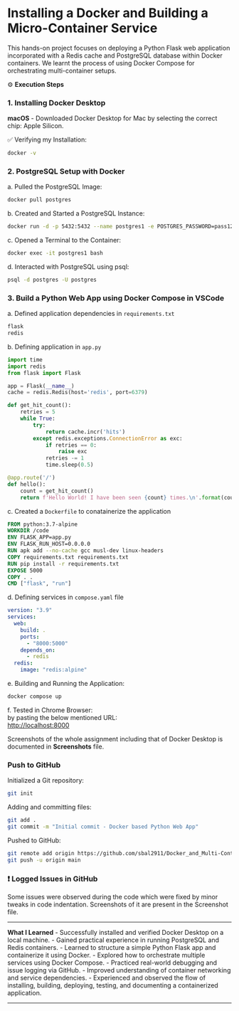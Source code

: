 # Installing a Docker and Building a Micro-Container Service

This hands-on project focuses on deploying a Python Flask web
application incorporated with a Redis cache and PostgreSQL database
within Docker containers. We learnt the process of using Docker Compose for
orchestrating multi-container setups.

⚙️ **Execution Steps**

### 1. Installing Docker Desktop

**macOS** - Downloaded Docker Desktop for Mac by selecting the correct chip:
Apple Silicon. 

✅ Verifying my Installation:

``` bash
docker -v
```

### 2. PostgreSQL Setup with Docker

a.  Pulled the PostgreSQL Image:

``` bash
docker pull postgres
```

b.  Created and Started a PostgreSQL Instance:

``` bash
docker run -d -p 5432:5432 --name postgres1 -e POSTGRES_PASSWORD=pass12345 postgres
```

c.  Opened a Terminal to the Container:

``` bash
docker exec -it postgres1 bash
```

d.  Interacted with PostgreSQL using psql:

``` bash
psql -d postgres -U postgres
```

### 3. Build a Python Web App using Docker Compose in VSCode

a.  Defined application dependencies in `requirements.txt`

``` txt
flask
redis
```

b.  Defining application in `app.py`

``` python
import time
import redis
from flask import Flask

app = Flask(__name__)
cache = redis.Redis(host='redis', port=6379)

def get_hit_count():
    retries = 5
    while True:
        try:
            return cache.incr('hits')
        except redis.exceptions.ConnectionError as exc:
            if retries == 0:
                raise exc
            retries -= 1
            time.sleep(0.5)

@app.route('/')
def hello():
    count = get_hit_count()
    return f'Hello World! I have been seen {count} times.\n'.format(count)
```

c.  Created a `Dockerfile` to conatainerize the application

``` dockerfile
FROM python:3.7-alpine
WORKDIR /code
ENV FLASK_APP=app.py
ENV FLASK_RUN_HOST=0.0.0.0
RUN apk add --no-cache gcc musl-dev linux-headers
COPY requirements.txt requirements.txt
RUN pip install -r requirements.txt
EXPOSE 5000
COPY . .
CMD ["flask", "run"]
```

d.  Defining services in `compose.yaml` file

``` yaml
version: "3.9"
services:
  web:
    build: .
    ports:
      - "8000:5000"
    depends_on:
      - redis
  redis:
    image: "redis:alpine"
```

e.  Building and Running the Application:

``` bash
docker compose up
```

f.  Tested in Chrome Browser:\
    by pasting the below mentioned URL:\
    <http://localhost:8000>

Screenshots of the whole assignment including that of Docker Desktop is documented
in **Screenshots** file.

### Push to GitHub

Initialized a Git repository:

``` bash
git init
```

Adding and committing files:

``` bash
git add .
git commit -m "Initial commit - Docker based Python Web App"
```

Pushed to GitHub:

``` bash
git remote add origin https://github.com/sbal2911/Docker_and_Multi-Container_Microservice.git
git push -u origin main
```

### ❗ Logged Issues in GitHub

Some issues were observed during the code which were fixed by minor tweaks in code indentation.
Screenshots of it are present in the Screenshot file.

------------------------------------------------------------------------

**What I Learned** - Successfully installed and verified Docker
Desktop on a local machine. - Gained practical experience in running
PostgreSQL and Redis containers. - Learned to structure a simple Python
Flask app and containerize it using Docker. - Explored how to
orchestrate multiple services using Docker Compose. - Practiced
real-world debugging and issue logging via GitHub. - Improved
understanding of container networking and service dependencies. -
Experienced and observed the flow of installing, building, deploying, testing, 
and documenting a containerized application.

------------------------------------------------------------------------

